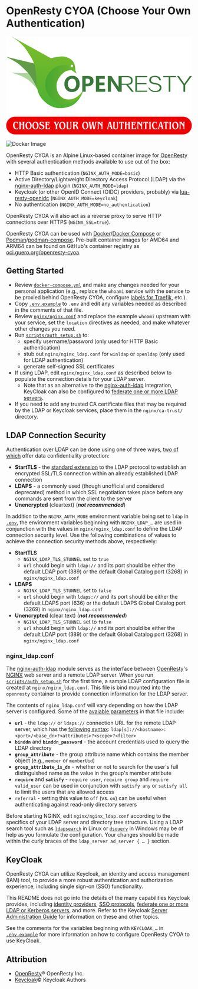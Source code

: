 # OpenResty CYOA (Choose Your Own Authentication)

[![OpenResty Logo](./assets/openresty.png)](https://openresty.org/en/)
![Choose Your Own Authentication](./assets/cyoa.png)

![Docker Image](https://github.com/mmguero/openresty-cyoa/workflows/openresty-cyoa-build-push-ghcr/badge.svg)

OpenResty CYOA is an Alpine Linux-based container image for [OpenResty](https://openresty.org/en/) with several authentication methods available to use out of the box:

* HTTP Basic authentication (`NGINX_AUTH_MODE=basic`)
* Active Directory/Lightweight Directory Access Protocol (LDAP) via the [nginx-auth-ldap](https://github.com/mmguero-dev/nginx-auth-ldap) plugin (`NGINX_AUTH_MODE=ldap`)
* Keycloak (or other OpenID Connect (OIDC) providers, probably) via [lua-resty-openidc](https://github.com/zmartzone/lua-resty-openidc/) (`NGINX_AUTH_MODE=keycloak`)
* No authentication (`NGINX_AUTH_MODE=no_authentication`)

OpenResty CYOA will also act as a reverse proxy to serve HTTP connections over HTTPS (`NGINX_SSL=true`).

OpenResty CYOA can be used with [Docker](https://docs.docker.com/get-docker/)/[Docker Compose](https://docs.docker.com/compose/) or [Podman](https://podman.io/)/[podman-compose](https://github.com/containers/podman-compose). Pre-built container images for AMD64 and ARM64 can be found on GitHub's container registry as [oci.guero.org/openresty-cyoa](https://github.com/mmguero/openresty-cyoa/pkgs/container/openresty-cyoa).

## Getting Started

* Review [`docker-compose.yml`](./docker-compose.yml) and make any changes needed for your personal application (e.g., replace the `whoami` service with the service to be proxied behind OpenResty CYOA, configure [labels for Traefik](https://doc.traefik.io/traefik/user-guides/docker-compose/basic-example/), etc.).
* Copy [`.env.example`](./.env.example) to `.env` and edit any variables needed as described in the comments of that file.
* Review [`nginx/nginx.conf`](./nginx/nginx.conf) and replace the example `whoami` upstream with your service, set the `location` directives as needed, and make whatever other changes you need.
* Run [`scripts/auth_setup.sh`](scripts/auth_setup.sh) to:
    * specify username/password (only used for HTTP Basic authentication)
    * stub out `nginx/nginx_ldap.conf` for `winldap` or `openldap` (only used for LDAP authentication)
    * generate self-signed SSL certificates
* If using LDAP, edit `nginx/nginx_ldap.conf` as described below to populate the connection details for your LDAP server.
    * Note that as an alternative to the [nginx-auth-ldap](https://github.com/mmguero-dev/nginx-auth-ldap) integration, KeyCloak can also be configured to [federate one or more LDAP servers](https://www.keycloak.org/docs/latest/server_admin/index.html#_ldap).
* If you need to add any trusted CA certificate files that may be required by the LDAP or Keycloak services, place them in the `nginx/ca-trust/` directory.

## LDAP Connection Security

Authentication over LDAP can be done using one of three ways, [two of which](https://docs.microsoft.com/en-us/openspecs/windows_protocols/ms-adts/8e73932f-70cf-46d6-88b1-8d9f86235e81) offer data confidentiality protection: 

* **StartTLS** - the [standard extension](https://tools.ietf.org/html/rfc2830) to the LDAP protocol to establish an encrypted SSL/TLS connection within an already established LDAP connection
* **LDAPS** - a commonly used (though unofficial and considered deprecated) method in which SSL negotiation takes place before any commands are sent from the client to the server
* **Unencrypted** (cleartext) (***not recommended***)

In addition to the `NGINX_AUTH_MODE` environment variable being set to `ldap` in [`.env`](./.env.example), the environment variables beginning with `NGINX_LDAP_…` are used in conjunction with the values in `nginx/nginx_ldap.conf` to define the LDAP connection security level. Use the following combinations of values to achieve the connection security methods above, respectively:

* **StartTLS**
    - `NGINX_LDAP_TLS_STUNNEL` set to `true`
    - `url` should begin with `ldap://` and its port should be either the default LDAP port (389) or the default Global Catalog port (3268) in `nginx/nginx_ldap.conf` 
* **LDAPS**
    - `NGINX_LDAP_TLS_STUNNEL` set to `false`
    - `url` should begin with `ldaps://` and its port should be either the default LDAPS port (636) or the default LDAPS Global Catalog port (3269) in `nginx/nginx_ldap.conf` 
* **Unencrypted** (clear text) (***not recommended***)
    - `NGINX_LDAP_TLS_STUNNEL` set to `false`
    - `url` should begin with `ldap://` and its port should be either the default LDAP port (389) or the default Global Catalog port (3268) in `nginx/nginx_ldap.conf` 

### nginx_ldap.conf

The [nginx-auth-ldap](https://github.com/mmguero-dev/nginx-auth-ldap) module serves as the interface between [OpenResty](https://openresty.org/en/)'s [NGINX](https://nginx.org/) web server and a remote LDAP server. When you run [`scripts/auth_setup.sh`](scripts/auth_setup.sh) for the first time, a sample LDAP configuration file is created at `nginx/nginx_ldap.conf`. This file is bind mounted into the `openresty` container to provide connection information for the LDAP server.

The contents of `nginx_ldap.conf` will vary depending on how the LDAP server is configured. Some of the [avaiable parameters](https://github.com/mmguero-dev/nginx-auth-ldap#available-config-parameters) in that file include:

* **`url`** - the `ldap://` or `ldaps://` connection URL for the remote LDAP server, which has the [following syntax](https://www.ietf.org/rfc/rfc2255.txt): `ldap[s]://<hostname>:<port>/<base_dn>?<attributes>?<scope>?<filter>`
* **`binddn`** and **`binddn_password`** - the account credentials used to query the LDAP directory
* **`group_attribute`** - the group attribute name which contains the member object (e.g., `member` or `memberUid`)
* **`group_attribute_is_dn`** - whether or not to search for the user's full distinguished name as the value in the group's member attribute
* **`require`** and **`satisfy`** - `require user`, `require group` and `require valid_user` can be used in conjunction with `satisfy any` or `satisfy all` to limit the users that are allowed access
* `referral` - setting this value to `off` (vs. `on`) can be useful when authenticating against read-only directory servers

Before starting NGINX, edit `nginx/nginx_ldap.conf` according to the specifics of your LDAP server and directory tree structure. Using a LDAP search tool such as [`ldapsearch`](https://www.openldap.org/software/man.cgi?query=ldapsearch) in Linux or [`dsquery`](https://social.technet.microsoft.com/wiki/contents/articles/2195.active-directory-dsquery-commands.aspx) in Windows may be of help as you formulate the configuration. Your changes should be made within the curly braces of the `ldap_server ad_server { … }` section.

## KeyCloak

OpenResty CYOA can utilize Keycloak, an identity and access management (IAM) tool, to provide a more robust authentication and authorization experience, including single sign-on (SSO) functionality.

This README does not go into the details of the many capabilities Keycloak provides, including [identity providers](https://www.keycloak.org/docs/latest/server_admin/index.html#_identity_broker), [SSO protocols](https://www.keycloak.org/docs/latest/server_admin/index.html#sso-protocols), [federate one or more LDAP or Kerberos servers](https://www.keycloak.org/docs/latest/server_admin/index.html#_user-storage-federation), and more. Refer to the Keycloak [Server Administration Guide](https://www.keycloak.org/docs/latest/server_admin/index.html) for information on these and other topics.

See the comments for the variables beginning with `KEYCLOAK_…` in [`.env.example`](./.env.example) for more information on how to configure OpenResty CYOA to use KeyCloak.

## Attribution

* [OpenResty](https://openresty.com/)® OpenResty Inc.
* [Keycloak](https://www.keycloak.org/)© Keycloak Authors